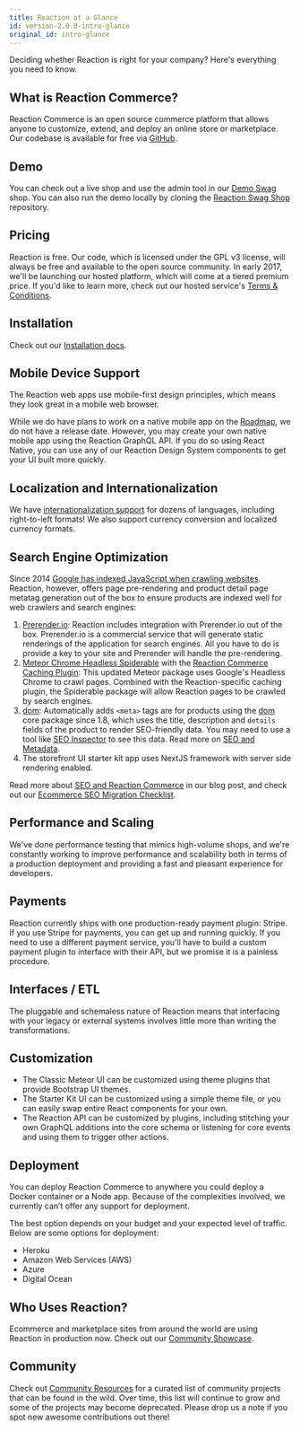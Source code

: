 ```yaml
---
title: Reaction at a Glance
id: version-2.0.0-intro-glance
original_id: intro-glance
---
```


Deciding whether Reaction is right for your company? Here's everything you need to know.

## What is Reaction Commerce?

Reaction Commerce is an open source commerce platform that allows anyone to customize, extend, and deploy an online store or marketplace. Our codebase is available for free via [GitHub](https://github.com/reactioncommerce/reaction).

## Demo

You can check out a live shop and use the admin tool in our [Demo Swag](https://swag.getreaction.io/) shop. You can also run the demo locally by cloning the [Reaction Swag Shop](https://github.com/reactioncommerce/reaction-swag-shop) repository.

## Pricing

Reaction is free. Our code, which is licensed under the GPL v3 license, will always be free and available to the open source community. In early 2017, we'll be launching our hosted platform, which will come at a tiered premium price. If you'd like to learn more, check out our hosted service's [Terms & Conditions](https://reactioncommerce.com/legal/terms).

## Installation

Check out our [Installation docs](https://docs.reactioncommerce.com/reaction-docs/master/installation).

## Mobile Device Support

The Reaction web apps use mobile-first design principles, which means they look great in a mobile web browser.

While we do have plans to work on a native mobile app on the [Roadmap](https://reactioncommerce.com/roadmap), we do not have a release date. However, you may create your own native mobile app using the Reaction GraphQL API. If you do so using React Native, you can use any of our Reaction Design System components to get your UI built more quickly.

## Localization and Internationalization

We have [internationalization support](i18n.md) for dozens of languages, including right-to-left formats! We also support currency conversion and localized currency formats.

## Search Engine Optimization

Since 2014 [Google has indexed JavaScript when crawling websites](https://webmasters.googleblog.com/2014/05/understanding-web-pages-better.html). Reaction, however, offers page pre-rendering and product detail page metatag generation out of the box to ensure products are indexed well for web crawlers and search engines:

1. [Prerender.io](https://prerender.io/): Reaction includes integration with Prerender.io out of the box. Prerender.io is a commercial service that will generate static renderings of the application for search engines. All you have to do is provide a key to your site and Prerender will handle the pre-rendering.
2. [Meteor Chrome Headless Spiderable](https://github.com/artlimes/meteor-chrome-headless-spiderable) with the [Reaction Commerce Caching Plugin](https://github.com/artlimes/reaction-commerce-caching-plugin): This updated Meteor package uses Google's Headless Chrome to crawl pages. Combined with the Reaction-specific caching plugin, the Spiderable package will allow Reaction pages to be crawled by search engines.
3. [dom](https://github.com/reactioncommerce/reaction/blob/master/imports/plugins/core/dom/client/dom.js): Automatically adds `<meta>` tags are for products using the [dom](https://github.com/reactioncommerce/reaction/blob/release-1.8.0/imports/plugins/core/dom/client/dom.js) core package since 1.8, which uses the title, description and `details` fields of the product to render SEO-friendly data. You may need to use a tool like [SEO Inspector](https://chrome.google.com/webstore/detail/seo-inspector/iejckekdjogeeilmllnabmgkbbmedeal?hl=en) to see this data. Read more on [SEO and Metadata](seo-metadata.md).
4. The storefront UI starter kit app uses NextJS framework with server side rendering enabled.

Read more about [SEO and Reaction Commerce](https://blog.reactioncommerce.com/how-our-javascript-platform-handles-seo/) in our blog post, and check out our [Ecommerce SEO Migration Checklist](http://marketing.reactioncommerce.com/acton/media/37362/seo-checklist).

## Performance and Scaling

We've done performance testing that mimics high-volume shops, and we're constantly working to improve performance and scalability both in terms of a production deployment and providing a fast and pleasant experience for developers.

## Payments

Reaction currently ships with one production-ready payment plugin: Stripe. If you use Stripe for payments, you can get up and running quickly. If you need to use a different payment service, you'll have to build a custom payment plugin to interface with their API, but we promise it is a painless procedure.

## Interfaces / ETL

The pluggable and schemaless nature of Reaction means that interfacing with your legacy or external systems involves little more than writing the transformations.

## Customization

- The Classic Meteor UI can be customized using theme plugins that provide Bootstrap UI themes.
- The Starter Kit UI can be customized using a simple theme file, or you can easily swap entire React components for your own.
- The Reaction API can be customized by plugins, including stitching your own GraphQL additions into the core schema or listening for core events and using them to trigger other actions.

## Deployment

You can deploy Reaction Commerce to anywhere you could deploy a Docker container or a Node app. Because of the complexities involved, we currently can’t offer any support for deployment.

The best option depends on your budget and your expected level of traffic. Below are some options for deployment:

- Heroku
- Amazon Web Services (AWS)
- Azure
- Digital Ocean

## Who Uses Reaction?

Ecommerce and marketplace sites from around the world are using Reaction in production now. Check out our [Community Showcase](https://docs.reactioncommerce.com/reaction-docs/master/community-showcase).

## Community

Check out [Community Resources](community-resources.md) for a curated list of community projects that can be found in the wild. Over time, this list will continue to grow and some of the projects may become deprecated. Please drop us a note if you spot new awesome contributions out there!
